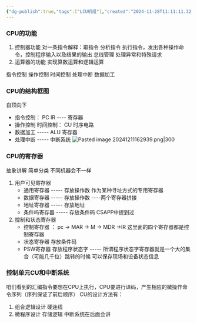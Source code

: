 ```yaml
---
{"dg-publish":true,"tags":["LCU机组"],"created":"2024-11-28T11:11:11.328+08:00","updated":"2025-04-19T09:59:19.491+08:00","permalink":"/LCU principles of computer composition/CPU的结构/","dgPassFrontmatter":true,"noteIcon":""}
---
```



### CPU的功能
1. 控制器功能
	对一条指令解释：取指令 分析指令  执行指令，发出各种操作命令，控制程序输入以及结果的输出
	总线管理
	处理异常和特殊请求
2. 运算器的功能
	实现算数运算和逻辑运算

指令控制  操作控制 时间控制 处理中断  数据加工

### CPU的结构框图
自顶向下
- 指令控制： PC IR   ---- 寄存器
- 操作控制  时间控制： CU  时序电路 
- 数据加工   ----- ALU 寄存器
- 处理中断   ----- 中断系统
![Pasted image 20241211162939.png|300](/img/user/accessory/Pasted%20image%2020241211162939.png)


### CPU的寄存器
抽象讲解  简单分类  不同机器会不一样
1. 用户可见寄存器
	- 通用寄存器   ----- 存放操作数   作为某种寻址方式的专用寄存器
	- 数据寄存器   ----- 存放操作数   ----两个寄存器拼接
	- 地址寄存器   ----- 存放地址
	- 条件吗寄存器  -----  存放条件码 CSAPP中提到过
2. 控制和状态寄存器
	- 控制寄存器  ：  pc -> MAR -> M -> MDR ->IR   这里面的四个寄存器都是控制寄存器
	- 状态寄存器  存放条件码
	- PSW寄存器  存放程序状态字 ----- 所谓程序状态字寄存器就是一个大的集合（可能几千位）跳转的时候 可以保存现场和设备状态信息

### 控制单元CU和中断系统
咱们看到的汇编指令要想在CPU上执行，CPU要进行译码，产生相应的微操作命令序列（序列保证了前后顺序）
CU的设计方法有： 
1. 组合逻辑设计      硬连线
2. 微程序设计     存储逻辑
中断系统在后面会讲

